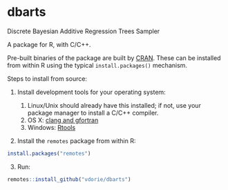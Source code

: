 dbarts
======

Discrete Bayesian Additive Regression Trees Sampler

A package for R, with C/C++.

Pre-built binaries of the package are built by [CRAN](https://cran.r-project.org/package=dbarts). These can be installed from within R using the typical `install.packages()` mechanism.

Steps to install from source:

1. Install development tools for your operating system:
    1. Linux/Unix should already have this installed; if not, use your package manager to install a C/C++ compiler.
    2. OS X: [clang and gfortran](https://cran.r-project.org/bin/macosx/tools/)
    3. Windows: [Rtools](https://cran.r-project.org/bin/windows/Rtools/)

2. Install the `remotes` package from within R:

```R
install.packages("remotes")
```

3. Run:

```R
remotes::install_github("vdorie/dbarts")
```
